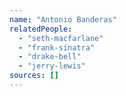 ```yaml
---
name: "Antonio Banderas"
relatedPeople:
  - "seth-macfarlane"
  - "frank-sinatra"
  - "drake-bell"
  - "jerry-lewis"
sources: []
---
```


